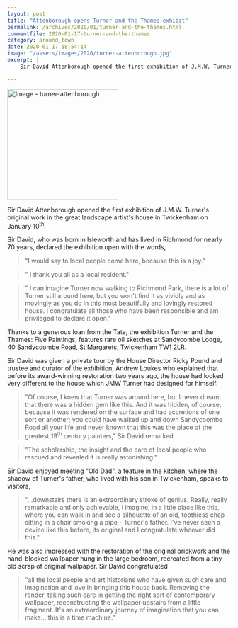 ```yaml
---
layout: post
title: "Attenborough opens Turner and the Thames exhibit"
permalink: /archives/2020/01/turner-and-the-thames.html
commentfile: 2020-01-17-turner-and-the-thames
category: around_town
date: 2020-01-17 18:54:14
image: "/assets/images/2020/turner-attenborough.jpg"
excerpt: |
    Sir David Attenborough opened the first exhibition of J.M.W. Turner's original work in the great landscape artist's house in Twickenham on January 10<sup>th</sup>.

---
```

<a href="/assets/images/2020/turner-attenborough.jpg" title="Click for a larger image"><img src="/assets/images/2020/turner-attenborough-thumb.jpg" width="250" alt="Image - turner-attenborough"  class="photo right"/></a>

Sir David Attenborough opened the first exhibition of J.M.W. Turner's original work in the great landscape artist's house in Twickenham on January 10<sup>th</sup>.

Sir David, who was born in Isleworth and has lived in Richmond for nearly 70 years, declared the exhibition open with the words,

> "I would say to local people come here, because this is a joy."

> " I thank you all as a local resident."

> " I can imagine Turner now walking to Richmond Park, there is a lot of Turner still around here, but you won't find it as vividly and as movingly as you do in this most beautifully and lovingly restored house. I congratulate all those who have been responsible and am privileged to declare it open."

Thanks to a generous loan from the Tate, the exhibition Turner and the Thames: Five Paintings,  features rare oil sketches at Sandycombe Lodge, 40 Sandycoombe Road, St Margarets, Twickenham TW1 2LR.

Sir David was given a private tour by the House Director Ricky Pound and trustee and curator of the exhibition, Andrew Loukes who explained that before its award-winning restoration two years ago, the house had looked very different to the house which JMW Turner had designed for himself.

> "Of course, I knew that Turner was around here, but I never dreamt that there was a hidden gem like this. And it was hidden, of course, because it was rendered on the surface and had accretions of one sort or another; you could have walked up and down Sandycoombe Road all your life and never known that this was the place of the greatest 19<sup>th</sup> century painters," Sir David remarked.

> "The scholarship, the insight and the care of local people who rescued and revealed it is really astonishing."

Sir David enjoyed meeting "Old Dad", a feature in the kitchen, where the shadow of Turner's father, who lived with his son in Twickenham, speaks to visitors,

> "...downstairs there is an extraordinary stroke of genius. Really, really remarkable and only achievable, I imagine, in a little place like this, where you can walk in and see a silhouette of an old, toothless chap sitting in a chair smoking a pipe - Turner's father. I've never seen a device like this before, its original and I congratulate whoever did this."

He was also impressed with the restoration of the original brickwork and the hand-blocked wallpaper hung in the large bedroom, recreated from a tiny old scrap of original wallpaper. Sir David congratulated

> "all the local people and art historians who have given such care and imagination and love in bringing this house back. Removing the render, taking such care in getting the right sort of contemporary wallpaper, reconstructing the wallpaper upstairs from a little fragment. It's an extraordinary journey of imagination that you can make... this is a time machine."
